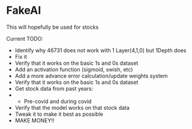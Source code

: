 # FakeAI

This will hopefully be used for stocks

Current TODO:
  - Identify why 46731 does not work with 1 Layer(4,1,0) but 1Depth does
  - Fix it
  - Verify that it works on the basic 1s and 0s dataset
  - Add an activation function (sigmoid, swish, etc)
  - Add a more advance error calculation/update weights system
  - Verify that it works on the basic 1s and 0s dataset
  - Get stock data from past years:
  -   - Pre-covid and during covid
  - Verify that the model works on that stock data
  - Tweak it to make it best as possible
  - MAKE MONEY!!
